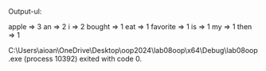 Output-ul:

apple => 3
an => 2
i => 2
bought => 1
eat => 1
favorite => 1
is => 1
my => 1
then => 1

C:\Users\aioan\OneDrive\Desktop\oop2024\lab08oop\x64\Debug\lab08oop.exe (process 10392) exited with code 0.
